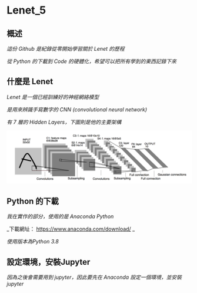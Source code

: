 # Lenet_5

## 概述
_這份 Github 是紀錄從零開始學習關於 Lenet 的歷程_

_從 Python 的下載到 Code 的硬體化，希望可以把所有學到的東西記錄下來_

## 什麼是 Lenet
_Lenet 是一個已經訓練好的神經網絡模型_

_是用來辨識手寫數字的 CNN (convolutional neural network)_

_有 7 層的 Hidden Layers，下圖則是他的主要架構_

![](https://github.com/WANG-TZU-FAN/Lenet/blob/main/Images/CNN.png?raw=true)

## Python 的下載
_我在實作的部分，使用的是 Anaconda Python_

_下載網址： https://www.anaconda.com/download/ _

_使用版本為Python 3.8_

## 設定環境，安裝Jupyter
_因為之後會需要用到 jupyter，因此要先在 Anaconda 設定一個環境，並安裝 jupyter_


